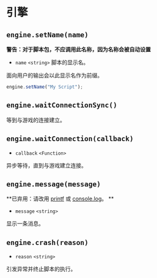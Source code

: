 # 引擎

## `engine.setName(name)`
**警告：对于脚本包，不应调用此名称，因为名称会被自动设置**

* `name` `<string>` 脚本的显示名。

面向用户的输出会以此显示名作为前缀。
```javascript
engine.setName("My Script");
```
## `engine.waitConnectionSync()`
等到与游戏的连接建立。
## `engine.waitConnection(callback)`
* `callback` `<Function>`

异步等待，直到与游戏建立连接。

## `engine.message(message)`
**已弃用：请改用 [printf](全局函数.md#printfformat-args) 或 [console.log](控制台.md#console.log)。 **

* `message` `<string>`

显示一条消息。

## `engine.crash(reason)`
* `reason` `<string>`

引发异常并终止脚本的执行。

